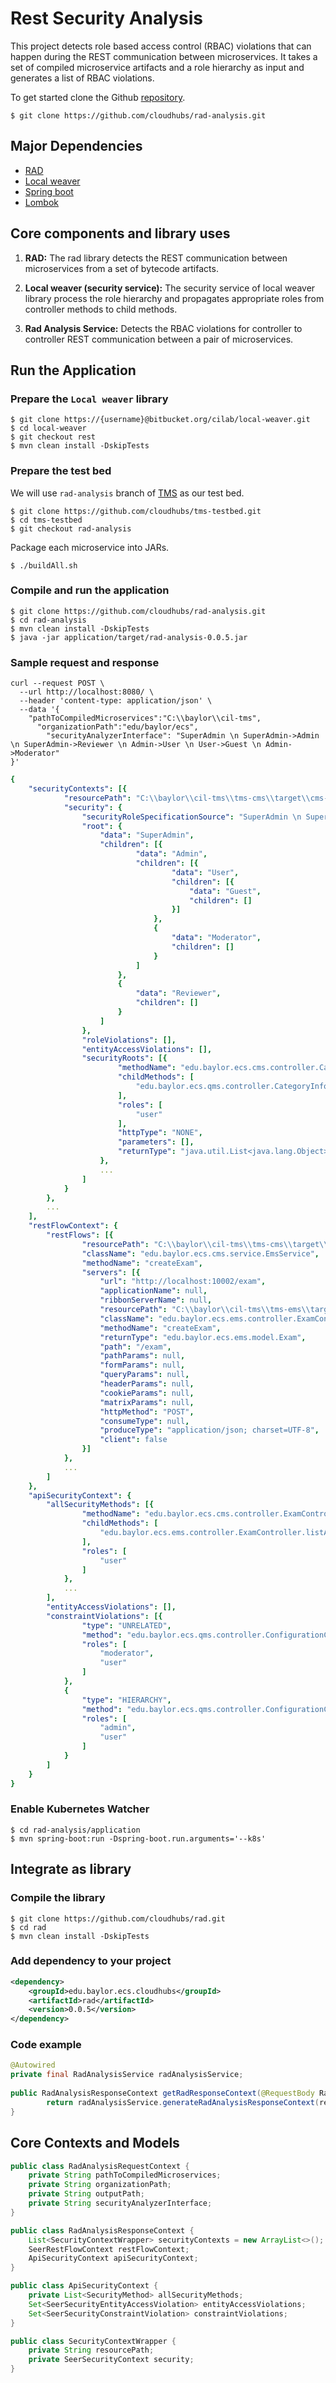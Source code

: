 # Rest Security Analysis

This project detects role based access control (RBAC) violations that can happen during the REST communication between microservices. It takes a set of compiled microservice artifacts and a role hierarchy as input and generates a list of RBAC violations.

To get started clone the Github [repository](https://github.com/cloudhubs/rad-analysis).

```
$ git clone https://github.com/cloudhubs/rad-analysis.git
```

## Major Dependencies

- [RAD](https://github.com/cloudhubs/rad)
- [Local weaver](https://bitbucket.org/cilab/local-weaver)
- [Spring boot](https://spring.io/projects/spring-boot)
- [Lombok](https://projectlombok.org/)

## Core components and library uses

1. **RAD:** The rad library detects the REST communication between microservices from a set of bytecode artifacts.

2. **Local weaver (security service):** The security service of local weaver library process the role hierarchy and propagates appropriate roles from controller methods to child methods.

3. **Rad Analysis Service:** Detects the RBAC violations for controller to controller REST communication between a pair of microservices.

## Run the Application

### Prepare the `Local weaver` library

```
$ git clone https://{username}@bitbucket.org/cilab/local-weaver.git
$ cd local-weaver
$ git checkout rest
$ mvn clean install -DskipTests
```

### Prepare the test bed 

We will use `rad-analysis` branch of [TMS](https://github.com/cloudhubs/tms-testbed/tree/rad-analysis) as our test bed.

```
$ git clone https://github.com/cloudhubs/tms-testbed.git
$ cd tms-testbed
$ git checkout rad-analysis
```

Package each microservice into JARs.

```
$ ./buildAll.sh
```

### Compile and run the application

```
$ git clone https://github.com/cloudhubs/rad-analysis.git
$ cd rad-analysis
$ mvn clean install -DskipTests
$ java -jar application/target/rad-analysis-0.0.5.jar
```

### Sample request and response

```
curl --request POST \
  --url http://localhost:8080/ \
  --header 'content-type: application/json' \
  --data '{
    "pathToCompiledMicroservices":"C:\\baylor\\cil-tms",
	  "organizationPath":"edu/baylor/ecs",
		"securityAnalyzerInterface": "SuperAdmin \n SuperAdmin->Admin \n SuperAdmin->Reviewer \n Admin->User \n User->Guest \n Admin->Moderator"
}'
```

```yaml
{
	"securityContexts": [{
			"resourcePath": "C:\\baylor\\cil-tms\\tms-cms\\target\\cms-0.0.1-SNAPSHOT.jar",
			"security": {
				"securityRoleSpecificationSource": "SuperAdmin \n SuperAdmin->Admin \n SuperAdmin->Reviewer \n Admin->User \n User->Guest \n Admin->Moderator",
				"root": {
					"data": "SuperAdmin",
					"children": [{
							"data": "Admin",
							"children": [{
									"data": "User",
									"children": [{
										"data": "Guest",
										"children": []
									}]
								},
								{
									"data": "Moderator",
									"children": []
								}
							]
						},
						{
							"data": "Reviewer",
							"children": []
						}
					]
				},
				"roleViolations": [],
				"entityAccessViolations": [],
				"securityRoots": [{
						"methodName": "edu.baylor.ecs.cms.controller.CategoryInfoController.getCategoryInfo()",
						"childMethods": [
							"edu.baylor.ecs.qms.controller.CategoryInfoController.findAllCategoryInfos"
						],
						"roles": [
							"user"
						],
						"httpType": "NONE",
						"parameters": [],
						"returnType": "java.util.List<java.lang.Object>"
					},
				    ...
				]
			}
		},
		...
	],
	"restFlowContext": {
		"restFlows": [{
				"resourcePath": "C:\\baylor\\cil-tms\\tms-cms\\target\\cms-0.0.1-SNAPSHOT.jar",
				"className": "edu.baylor.ecs.cms.service.EmsService",
				"methodName": "createExam",
				"servers": [{
					"url": "http://localhost:10002/exam",
					"applicationName": null,
					"ribbonServerName": null,
					"resourcePath": "C:\\baylor\\cil-tms\\tms-ems\\target\\ems-0.1.0.jar",
					"className": "edu.baylor.ecs.ems.controller.ExamController",
					"methodName": "createExam",
					"returnType": "edu.baylor.ecs.ems.model.Exam",
					"path": "/exam",
					"pathParams": null,
					"formParams": null,
					"queryParams": null,
					"headerParams": null,
					"cookieParams": null,
					"matrixParams": null,
					"httpMethod": "POST",
					"consumeType": null,
					"produceType": "application/json; charset=UTF-8",
					"client": false
				}]
			},
			...
		]
	},
	"apiSecurityContext": {
		"allSecurityMethods": [{
				"methodName": "edu.baylor.ecs.cms.controller.ExamController.getExamDetail(java.lang.Integer)",
				"childMethods": [
					"edu.baylor.ecs.ems.controller.ExamController.listAllQuestionsForExam"
				],
				"roles": [
					"user"
				]
			},
			...
		],
		"entityAccessViolations": [],
		"constraintViolations": [{
				"type": "UNRELATED",
				"method": "edu.baylor.ecs.qms.controller.ConfigurationController.findAllConfigurations",
				"roles": [
					"moderator",
					"user"
				]
			},
			{
				"type": "HIERARCHY",
				"method": "edu.baylor.ecs.qms.controller.ConfigurationController.createConfiguration",
				"roles": [
					"admin",
					"user"
				]
			}
		]
	}
}
```

### Enable Kubernetes Watcher

```
$ cd rad-analysis/application
$ mvn spring-boot:run -Dspring-boot.run.arguments='--k8s'
```

## Integrate as library

### Compile the library

```
$ git clone https://github.com/cloudhubs/rad.git
$ cd rad
$ mvn clean install -DskipTests
```

### Add dependency to your project

```xml
<dependency>
    <groupId>edu.baylor.ecs.cloudhubs</groupId>
    <artifactId>rad</artifactId>
    <version>0.0.5</version>
</dependency>
```

### Code example

```java
@Autowired
private final RadAnalysisService radAnalysisService;
   
public RadAnalysisResponseContext getRadResponseContext(@RequestBody RadAnalysisRequestContext request) {
        return radAnalysisService.generateRadAnalysisResponseContext(request);
}
```

## Core Contexts and Models

```java
public class RadAnalysisRequestContext {
    private String pathToCompiledMicroservices;
    private String organizationPath;
    private String outputPath;
    private String securityAnalyzerInterface;
}
```

```java
public class RadAnalysisResponseContext {
    List<SecurityContextWrapper> securityContexts = new ArrayList<>();
    SeerRestFlowContext restFlowContext;
    ApiSecurityContext apiSecurityContext;
}
```

```java
public class ApiSecurityContext {
    private List<SecurityMethod> allSecurityMethods;
    Set<SeerSecurityEntityAccessViolation> entityAccessViolations;
    Set<SeerSecurityConstraintViolation> constraintViolations;
}
```

```java
public class SecurityContextWrapper {
    private String resourcePath;
    private SeerSecurityContext security;
}
```

